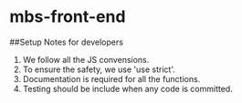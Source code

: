 # mbs-front-end

##Setup Notes for developers
1. We follow all the JS convensions.
2. To ensure the safety, we use 'use strict'.
3. Documentation is required for all the functions.
4. Testing should be include when any code is committed.
